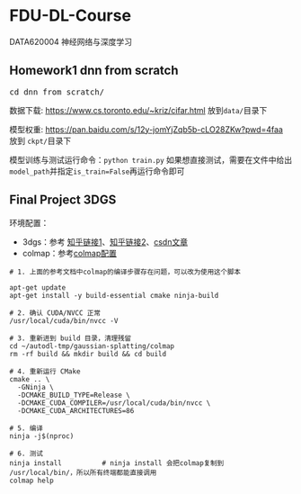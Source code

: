# FDU-DL-Course
DATA620004 神经网络与深度学习

## Homework1 dnn from scratch

<pre>cd dnn_from_scratch/</pre>
数据下载: https://www.cs.toronto.edu/~kriz/cifar.html 放到`data/`目录下

模型权重: https://pan.baidu.com/s/12y-jomYjZqb5b-cLO28ZKw?pwd=4faa  放到 `ckpt/`目录下

模型训练与测试运行命令：`python train.py` 如果想直接测试，需要在文件中给出`model_path`并指定`is_train=False`再运行命令即可


## Final Project 3DGS

环境配置：
- 3dgs：参考 [知乎链接1](https://zhuanlan.zhihu.com/p/1889024280211199152)、[知乎链接2](https://zhuanlan.zhihu.com/p/10133731526)、[csdn文章](https://blog.csdn.net/Sakuya__/article/details/135376331)
- colmap：参考[colmap配置](https://blog.csdn.net/Sakuya__/article/details/134766215)

```
# 1. 上面的参考文档中colmap的编译步骤存在问题，可以改为使用这个脚本

apt-get update
apt-get install -y build-essential cmake ninja-build

# 2. 确认 CUDA/NVCC 正常
/usr/local/cuda/bin/nvcc -V

# 3. 重新进到 build 目录，清理残留
cd ~/autodl-tmp/gaussian-splatting/colmap
rm -rf build && mkdir build && cd build

# 4. 重新运行 CMake
cmake .. \
  -GNinja \
  -DCMAKE_BUILD_TYPE=Release \
  -DCMAKE_CUDA_COMPILER=/usr/local/cuda/bin/nvcc \
  -DCMAKE_CUDA_ARCHITECTURES=86

# 5. 编译
ninja -j$(nproc)

# 6. 测试
ninja install          # ninja install 会把colmap复制到 /usr/local/bin/，所以所有终端都能直接调用
colmap help                 
```
